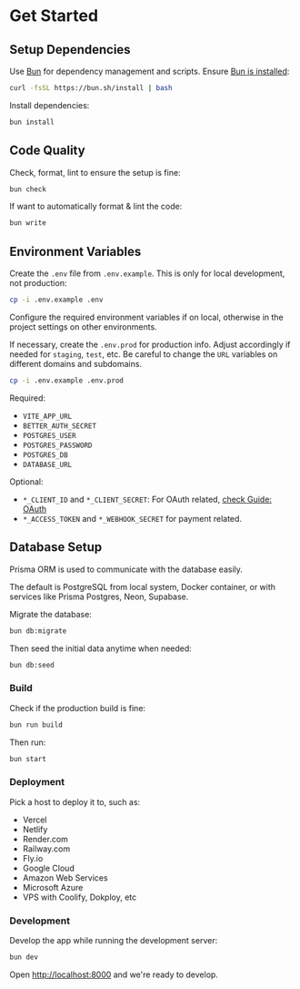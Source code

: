 # Get Started

## Setup Dependencies

Use [Bun](https://bun.sh) for dependency management and scripts. Ensure [Bun is installed](https://bun.sh/docs/installation):

```sh
curl -fsSL https://bun.sh/install | bash
```

Install dependencies:

```sh
bun install
```

## Code Quality

Check, format, lint to ensure the setup is fine:

```sh
bun check
```

If want to automatically format & lint the code:

```sh
bun write
```

## Environment Variables

Create the `.env` file from `.env.example`. This is only for local development, not production:

```sh
cp -i .env.example .env
```

Configure the required environment variables if on local, otherwise in the project settings on other environments.

If necessary, create the `.env.prod` for production info. Adjust accordingly if needed for `staging`, `test`, etc. Be careful to change the `URL` variables on different domains and subdomains.

```sh
cp -i .env.example .env.prod
```

Required:

- `VITE_APP_URL`
- `BETTER_AUTH_SECRET`
- `POSTGRES_USER`
- `POSTGRES_PASSWORD`
- `POSTGRES_DB`
- `DATABASE_URL`

Optional:

- `*_CLIENT_ID` and `*_CLIENT_SECRET`: For OAuth related, [check Guide: OAuth](./docs/GUIDE_OAUTH.md)
- `*_ACCESS_TOKEN` and `*_WEBHOOK_SECRET` for payment related.

## Database Setup

Prisma ORM is used to communicate with the database easily.

The default is PostgreSQL from local system, Docker container, or with services like Prisma Postgres, Neon, Supabase.

Migrate the database:

```sh
bun db:migrate
```

Then seed the initial data anytime when needed:

```sh
bun db:seed
```

### Build

Check if the production build is fine:

```sh
bun run build
```

Then run:

```sh
bun start
```

### Deployment

Pick a host to deploy it to, such as:

- Vercel
- Netlify
- Render.com
- Railway.com
- Fly.io
- Google Cloud
- Amazon Web Services
- Microsoft Azure
- VPS with Coolify, Dokploy, etc

### Development

Develop the app while running the development server:

```sh
bun dev
```

Open <http://localhost:8000> and we're ready to develop.
